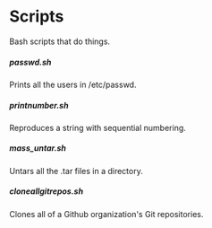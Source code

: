 # Scripts
Bash scripts that do things.

##### passwd.sh
Prints all the users in /etc/passwd.

##### printnumber.sh
Reproduces a string with sequential numbering.

##### mass_untar.sh
Untars all the .tar files in a directory.

##### cloneallgitrepos.sh
Clones all of a Github organization's Git repositories.